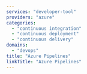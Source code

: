 ```yaml
---
services: "developer-tool"
providers: "azure"
categories:
  - "continuous integration"
  - "continuous deployment"
  - "continuous delivery"
domains:
  - "devops"
title: "Azure Pipelines"
linkTitle: "Azure Pipelines"
---
```

